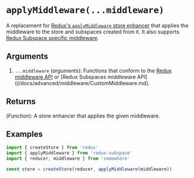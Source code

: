 # `applyMiddleware(...middleware)`

A replacement for [Redux's `applyMiddleware` store enhancer](http://redux.js.org/docs/api/applyMiddleware.html) that applies the middleware to the store and subspaces created from it.  It also supports [Redux Subspace specific middleware](/docs/advanced/middleware/CustomMiddleware.md).

## Arguments

1. `...middleware` (_arguments_): Functions that conform to the [Redux middleware API](http://redux.js.org/docs/api/applyMiddleware.html#arguments) or [Redux Subspaces middleware API]((/docs/advanced/middleware/CustomMiddleware.md).

## Returns

(_Function_): A store enhancer that applies the given middleware.

## Examples

```javascript
import { createStore } from 'redux'
import { applyMiddleware } from 'redux-subspace'
import { reducer, middleware } from 'somewhere'

const store = createStore(reducer, applyMiddleware(middleware))
```
